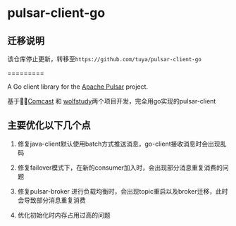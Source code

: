 # pulsar-client-go

## 迁移说明

该仓库停止更新，转移至`https://github.com/tuya/pulsar-client-go`

=========

A Go client library for the [Apache Pulsar](https://pulsar.incubator.apache.org/) project.

基于[Comcast](https://github.com/Comcast/pulsar-client-go) 和 [wolfstudy](https://github.com/Comcast/pulsar-client-go)两个项目开发，完全用go实现的pulsar-client

## 主要优化以下几个点

1. 修复java-client默认使用batch方式推送消息，go-client接收消息时会出现乱码

2. 修复failover模式下，在新的consumer加入时，会出现部分消息重复消费的问题

3. 修复pulsar-broker 进行负载均衡时，会出现topic重启以及broker迁移，此时会导致部分消息重复消费

4. 优化初始化时内存占用过高的问题
